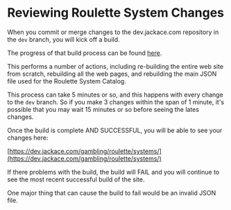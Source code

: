 # Reviewing Roulette System Changes

When you commit or merge changes to the dev.jackace.com repository in the `dev` branch, you will kick off a build.

The progress of that build process can be found [here](https://github.com/JackAce/dev.jackace.com/actions).

This performs a number of actions, including re-building the entire web site from scratch, rebuilding all the
web pages, and rebuilding the main JSON file used for the Roulette System Catalog.

This process can take 5 minutes or so, and this happens with every change to the `dev` branch. So if you make
3 changes within the span of 1 minute, it's possible that you may wait 15 minutes or so before seeing the
lates changes.

Once the build is complete AND SUCCESSFUL, you will be able to see your changes here:

[https://dev.jackace.com/gambling/roulette/systems/](https://dev.jackace.com/gambling/roulette/systems/)

If there problems with the build, the build will FAIL and you will continue to see the most recent successful build
of the site.

One major thing that can cause the build to fail would be an invalid JSON file.

